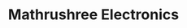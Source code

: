 ---
title: "Mathrushree Electronics"
url: /tirthahalli/mathrushree-electronics/
shop: electronics
---